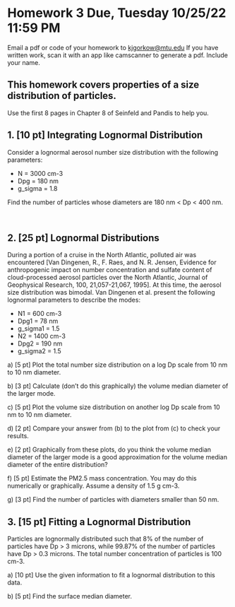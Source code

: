 # Homework 3 Due, Tuesday 10/25/22 11:59 PM
Email a pdf or code of your homework to kjgorkow@mtu.edu
If you have written work, scan it with an app like camscanner to generate a pdf.
Include your name.

## This homework covers properties of a size distribution of particles.
Use the first 8 pages in Chapter 8 of Seinfeld and Pandis to help you.

## 1. [10 pt] Integrating Lognormal Distribution

Consider a lognormal aerosol number size distribution with the following parameters:

* N = 3000 cm-3
* Dpg = 180 nm
* g_sigma = 1.8

Find the number of particles whose diameters are 180 nm < Dp < 400 nm.

 
## 2. [25 pt]  Lognormal Distributions

During a portion of a cruise in the North Atlantic, polluted air was encountered [Van Dingenen, R., F. Raes, and N. R. Jensen, Evidence for anthropogenic impact on number concentration and sulfate content of cloud-processed aerosol particles over the North Atlantic, Journal of Geophysical Research, 100, 21,057-21,067, 1995].  At this time, the aerosol size distribution was bimodal.  Van Dingenen et al. present the following lognormal parameters to describe the modes:

* N1 = 600 cm-3
* Dpg1 = 78 nm
* g_sigma1 = 1.5
* N2 = 1400 cm-3
* Dpg2 = 190 nm
* g_sigma2 = 1.5

a) [5 pt] Plot the total number size distribution on a log Dp scale from 10 nm to 10 nm diameter.

b) [3 pt] Calculate (don’t do this graphically) the volume median diameter of the larger mode.  

c) [5 pt] Plot the volume size distribution on another log Dp scale from 10 nm to 10 nm diameter.

d) [2 pt] Compare your answer from (b) to the plot from (c) to check your results.

e) [2 pt] Graphically from these plots, do you think the volume median diameter of the larger mode is a good approximation for the volume median diameter of the entire distribution?

f) [5 pt] Estimate the PM2.5 mass concentration.  You may do this numerically or graphically.  Assume a density of 1.5 g cm-3.

g) [3 pt] Find the number of particles with diameters smaller than 50 nm.


## 3. [15 pt] Fitting a Lognormal Distribution

Particles are lognormally distributed such that 8% of the number of particles have Dp > 3 microns, while 99.87% of the number of particles have Dp > 0.3 microns.  The total number concentration of particles is 100 cm-3.

a) [10 pt] Use the given information to fit a lognormal distribution to this data.

b) [5 pt] Find the surface median diameter.

